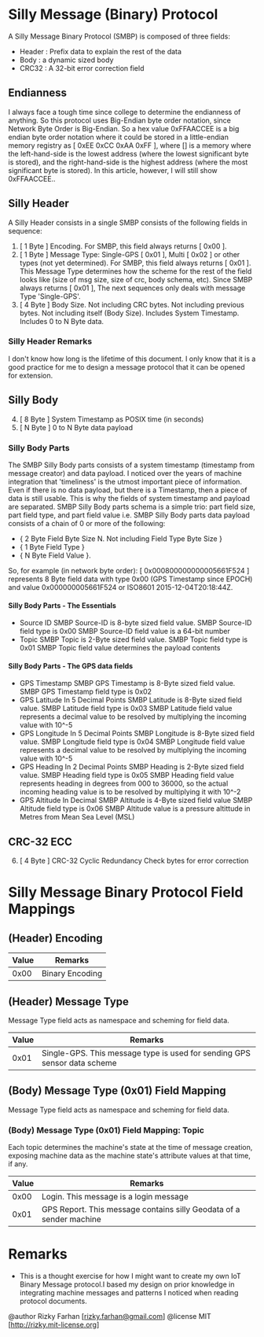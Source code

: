 <!-- 
@author Rizky Farhan [rizky.farhan@gmail.com]
@license MIT [http://rizky.mit-license.org]
-->

# Silly Message (Binary) Protocol

A Silly Message Binary Protocol (SMBP) is composed of three fields:
- Header : Prefix data to explain the rest of the data
- Body   : a dynamic sized body
- CRC32  : A 32-bit error correction field

## Endianness ##

I always face a tough time since college to determine the endianness of anything.
So this protocol uses Big-Endian byte order notation, since Network Byte Order 
is Big-Endian. 
So a hex value 0xFFAACCEE is a big endian byte order notation
where it could be stored in a little-endian memory registry as 
[ 0xEE 0xCC 0xAA 0xFF ], where [] is a memory where the left-hand-side is 
the lowest address (where the lowest significant byte is stored), and 
the right-hand-side is the highest address (where the most significant byte is 
stored). In this article, however, I will still show 0xFFAACCEE..

## Silly Header ##

A Silly Header consists in a single SMBP consists of the following fields
in sequence:

1. [ 1 Byte ] Encoding. For SMBP, this field always returns [ 0x00 ].
2. [ 1 Byte ] Message Type: Single-GPS [ 0x01 ], Multi [ 0x02 ] or other types 
(not yet determined). For SMBP, this field always returns [ 0x01 ]. 
This Message Type determines how the scheme for the rest of the field looks 
like (size of msg size, size of crc, body schema, etc). 
Since SMBP always returns [ 0x01 ], The next sequences only deals with 
message Type 'Single-GPS'.
3. [ 4 Byte ] Body Size. Not including CRC bytes. Not including previous bytes.
Not including itself (Body Size). Includes System Timestamp. Includes 0 to N 
Byte data.

### Silly Header Remarks ###

I don't know how long is the lifetime of this document. I only know that it is 
a good practice for me to design a message protocol that it can be opened for 
extension.

## Silly Body ##

4. [ 8 Byte ] System Timestamp as POSIX time (in seconds)
5. [ N Byte ] 0 to N Byte data payload

### Silly Body Parts ###

The SMBP Silly Body parts consists of a system timestamp (timestamp from message 
creator) and data payload. I noticed over the years of machine integration that 
'timeliness' is the utmost important piece of information. Even if there is no 
data payload, but there is a Timestamp, then a piece of data is still usable.
This is why the fields of system timestamp and payload are separated.
SMBP Silly Body parts schema is a simple trio: part field size, part field type, 
and part field value i.e. SMBP Silly Body parts data payload consists of a chain 
of 0 or more of the following:
- { 2 Byte Field Byte Size N. Not including Field Type Byte Size }
- { 1 Byte Field Type }
- { N Byte Field Value }.

So, for example (in network byte order): [ 0x000800000000005661F524 ] 
represents 8 Byte field data with type 0x00 (GPS Timestamp since EPOCH) 
and value 0x000000005661F524 or 
ISO8601 2015-12-04T20:18:44Z.
#### Silly Body Parts - The Essentials ####
- Source ID
SMBP Source-ID is 8-byte sized field value.
SMBP Source-ID field type is 0x00
SMBP Source-ID field value is a 64-bit number
- Topic
SMBP Topic is 2-Byte sized field value.
SMBP Topic field type is 0x01
SMBP Topic field value determines the payload contents
#### Silly Body Parts - The GPS data fields ####
- GPS Timestamp
SMBP GPS Timestamp is 8-Byte sized field value.
SMBP GPS Timestamp field type is 0x02
- GPS Latitude In 5 Decimal Points
SMBP Latitude is 8-Byte sized field value.
SMBP Latitude field type is 0x03
SMBP Latitude field value represents a decimal value to be resolved by 
multiplying the incoming value with 10^-5
- GPS Longitude In 5 Decimal Points
SMBP Longitude is 8-Byte sized field value.
SMBP Longitude field type is 0x04
SMBP Longitude field value represents a decimal value to be resolved by 
multiplying the incoming value with 10^-5
- GPS Heading In 2 Decimal Points
SMBP Heading is 2-Byte sized field value.
SMBP Heading field type is 0x05
SMBP Heading field value represents heading in degrees from 000 to 36000, so 
the actual incoming heading value is to be resolved by multiplying it with 
10^-2
- GPS Altitude In Decimal SMBP Altitude is 4-Byte sized field value
SMBP Altitude field type is 0x06
SMBP Altitude value is a pressure altittude in Metres from Mean Sea Level (MSL)

## CRC-32 ECC ##

6. [ 4 Byte ] CRC-32 Cyclic Redundancy Check bytes for error correction

# Silly Message Binary Protocol Field Mappings
## (Header) Encoding ##

| Value | Remarks 		   | 
|-------|------------------|
| 0x00  |  Binary Encoding |

## (Header) Message Type ##
Message Type field acts as namespace and scheming for field data.

| Value |  Remarks 		  														    | 
|-------|---------------------------------------------------------------------------|
| 0x01  |  Single-GPS. This message type is used for sending GPS sensor data scheme |

## (Body) Message Type (0x01) Field Mapping ##
Message Type field acts as namespace and scheming for field data.

### (Body) Message Type (0x01) Field Mapping: Topic
Each topic determines the machine's state at the time of message creation, exposing machine data as the machine state's attribute values at that time, if any.

| Value |  Remarks 		                                   				          | 
|-------|-------------------------------------------------------------------------|
| 0x00  |  Login. This message is a login message           			          |
| 0x01  |  GPS Report. This message contains silly Geodata of a sender machine    |



# Remarks
- This is a thought exercise for how I might want to create my own IoT Binary
Message protocol.I based my design on prior knowledge in integrating machine 
messages and patterns I noticed when reading protocol documents. 

@author Rizky Farhan [rizky.farhan@gmail.com]
@license MIT [http://rizky.mit-license.org]
